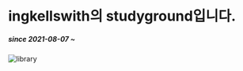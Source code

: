 ingkellswith의 studyground입니다.
=====================================================
##### since 2021-08-07 ~

![library](https://user-images.githubusercontent.com/55550753/128522419-40db4340-080f-4a6f-a539-2aba6cebefb3.jpg)